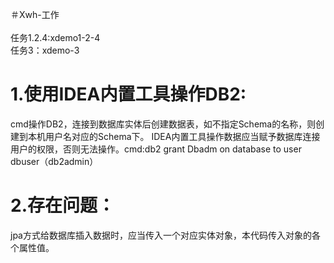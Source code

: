 ＃Xwh-工作<br>
<br>任务1.2.4:xdemo1-2-4
<br>任务3：xdemo-3
# 1.使用IDEA内置工具操作DB2:<br>
cmd操作DB2，连接到数据库实体后创建数据表，如不指定Schema的名称，则创建到本机用户名对应的Schema下。
IDEA内置工具操作数据应当赋予数据库连接用户的权限，否则无法操作。cmd:db2 grant Dbadm on database to user dbuser（db2admin）
<br>
# 2.存在问题：
jpa方式给数据库插入数据时，应当传入一个对应实体对象，本代码传入对象的各个属性值。 

